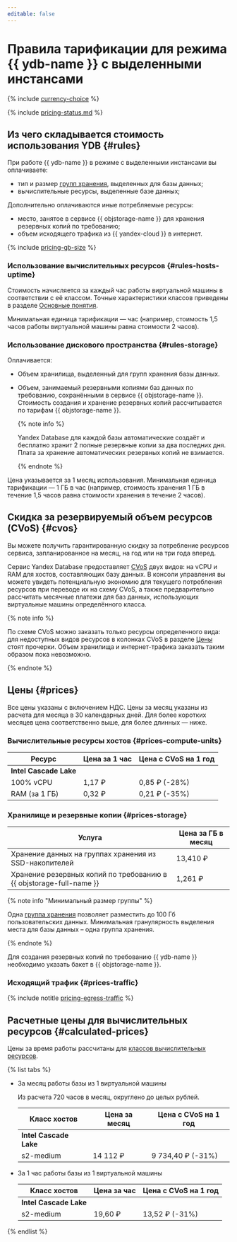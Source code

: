 ```yaml
---
editable: false
---
```


# Правила тарификации для режима  {{ ydb-name }} с выделенными инстансами

{% include [currency-choice](../_includes/pricing/currency-choice.md) %}

{% include [pricing-status.md](../_includes/pricing/pricing-status.md) %}

## Из чего складывается стоимость использования YDB {#rules}

При работе {{ ydb-name }} в режиме с выделенными инстансами вы оплачиваете:

* тип и размер [групп хранения](../concepts/databases.md#storage-groups), выделенных для базы данных;
* вычислительные ресурсы, выделенные базе данных;

Дополнительно оплачиваются иные потребляемые ресурсы:

* место, занятое в сервисе {{ objstorage-name }} для хранения резервных копий по требованию;
* объем исходящего трафика из {{ yandex-cloud }} в интернет.


{% include [pricing-gb-size](../_includes/pricing/pricing-gb-size.md) %}

### Использование вычислительных ресурсов {#rules-hosts-uptime}

Стоимость начисляется за каждый час работы виртуальной машины в соответствии с её классом. Точные характеристики классов приведены в разделе [Основные понятия](../concepts/databases.md#compute-units).

Минимальная единица тарификации — час (например, стоимость 1,5 часов работы виртуальной машины равна стоимости 2 часов).

### Использование дискового пространства {#rules-storage}

Оплачивается:

* Объем хранилища, выделенный для групп хранения базы данных.

* Объем, занимаемый резервными копиями баз данных по требованию, сохранёнными в сервисе {{ objstorage-name }}. Стоимость создания и хранение резервных копий рассчитывается по тарифам {{ objstorage-name }}.

   {% note info %}

   Yandex Database для каждой базы автоматические создаёт и бесплатно хранит 2 полные резервные копии за два последних дня. Плата за хранение автоматических резервных копий не взимается.

   {% endnote %}

Цена указывается за 1 месяц использования. Минимальная единица тарификации — 1 ГБ в час (например, стоимость хранения 1 ГБ в течение 1,5 часов равна стоимости хранения в течение 2 часов).

## Скидка за резервируемый объем ресурсов (CVoS) {#cvos}

Вы можете получить гарантированную скидку за потребление ресурсов сервиса, запланированное на месяц, на год или на три года вперед.

Сервис Yandex Database предоставляет [CVoS](../../billing/concepts/cvos.md) двух видов: на vCPU и RAM для хостов, составляющих базу данных. В консоли управления вы можете увидеть потенциальную экономию для текущего потребления ресурсов при переводе их на схему CVoS, а также предварительно рассчитать месячные платежи для баз данных, использующих виртуальные машины определённого класса.

{% note info %}

По схеме CVoS можно заказать только ресурсы определенного вида: для недоступных видов ресурсов в колонках CVoS в разделе [Цены](#prices) стоят прочерки. Объем хранилища и интернет-трафика заказать таким образом пока невозможно.

{% endnote %}

## Цены {#prices}

Все цены указаны с включением НДС. Цены за месяц указаны из расчета для месяца в 30 календарных дней. Для более коротких месяцев цена соответственно выше, для более длинных — ниже.

### Вычислительные ресурсы хостов {#prices-compute-units}

Ресурс | Цена за 1 час | Цена с CVoS на 1 год
----- | ----- | -----
**Intel Cascade Lake** |
100% vCPU | 1,17 ₽ | 0,85 ₽ (-28%)
RAM (за 1 ГБ) | 0,32 ₽ | 0,21 ₽ (-35%)


### Хранилище и резервные копии {#prices-storage}

Услуга | Цена за ГБ в месяц
----- | -----
Хранение данных на группах хранения из SSD-накопителей | 13,410 ₽ |
Хранение резервных копий по требованию в {{ objstorage-full-name }} | 1,261 ₽

{% note info "Минимальный размер группы" %}

Одна [группа хранения](../concepts/databases.md#storage-groups) позволяет разместить до 100 Гб пользовательских данных.  Минимальная гранулярность выделения места для базы данных – одна группа хранения.

{% endnote %}

Для создания резервных копий по требованию {{ ydb-name }} необходимо указать бакет в {{ objstorage-name }}.

### Исходящий трафик {#prices-traffic}

{% include notitle [pricing-egress-traffic](../_includes/pricing/pricing-egress-traffic.md) %}


## Расчетные цены для вычислительных ресурсов {#calculated-prices}

Цены за время работы рассчитаны для [классов вычислительных ресурсов](../concepts/databases.md#compute-units).


{% list tabs %}

- За месяц работы базы из 1 виртуальной машины

  Из расчета 720 часов в месяц, округлено до целых рублей.

  Класс хостов | Цена за месяц | Цена с CVoS на 1 год
  ----- | ----- | -----
  **Intel Cascade Lake** |
  s2-medium | 14 112 ₽ | 9 734,40 ₽ (-31%)

- За 1 час работы базы из 1 виртуальной машины

  Класс хостов | Цена за час | Цена с CVoS на 1 год
  ----- | ----- | -----
  **Intel Cascade Lake** |
  s2-medium | 19,60 ₽ | 13,52 ₽ (-31%)

{% endlist %}
